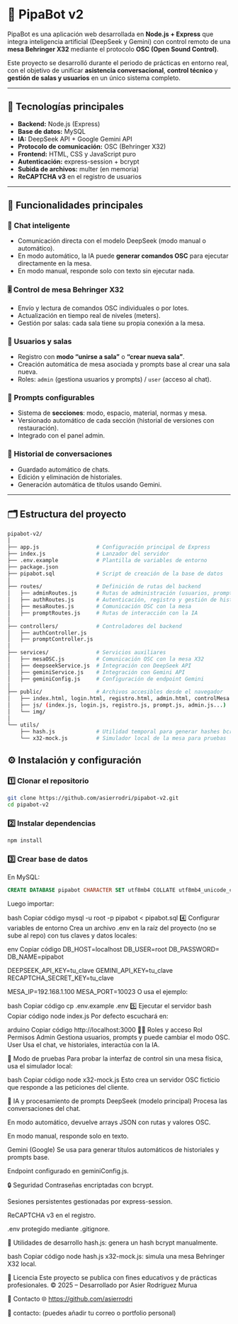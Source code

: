 # 🤖 PipaBot v2

PipaBot es una aplicación web desarrollada en **Node.js + Express** que integra inteligencia artificial (DeepSeek y Gemini) con control remoto de una **mesa Behringer X32** mediante el protocolo **OSC (Open Sound Control)**.

Este proyecto se desarrolló durante el periodo de prácticas en entorno real, con el objetivo de unificar **asistencia conversacional**, **control técnico** y **gestión de salas y usuarios** en un único sistema completo.

---

## 🚀 Tecnologías principales

- **Backend:** Node.js (Express)
- **Base de datos:** MySQL
- **IA:** DeepSeek API + Google Gemini API
- **Protocolo de comunicación:** OSC (Behringer X32)
- **Frontend:** HTML, CSS y JavaScript puro
- **Autenticación:** express-session + bcrypt
- **Subida de archivos:** multer (en memoria)
- **ReCAPTCHA v3** en el registro de usuarios

---

## 🧩 Funcionalidades principales

### 💬 Chat inteligente
- Comunicación directa con el modelo DeepSeek (modo manual o automático).
- En modo automático, la IA puede **generar comandos OSC** para ejecutar directamente en la mesa.
- En modo manual, responde solo con texto sin ejecutar nada.

### 🎚 Control de mesa Behringer X32
- Envío y lectura de comandos OSC individuales o por lotes.
- Actualización en tiempo real de niveles (meters).
- Gestión por salas: cada sala tiene su propia conexión a la mesa.

### 👥 Usuarios y salas
- Registro con **modo “unirse a sala”** o **“crear nueva sala”**.
- Creación automática de mesa asociada y prompts base al crear una sala nueva.
- Roles: `admin` (gestiona usuarios y prompts) / `user` (acceso al chat).

### 🧠 Prompts configurables
- Sistema de **secciones**: modo, espacio, material, normas y mesa.
- Versionado automático de cada sección (historial de versiones con restauración).
- Integrado con el panel admin.

### 💾 Historial de conversaciones
- Guardado automático de chats.
- Edición y eliminación de historiales.
- Generación automática de títulos usando Gemini.

---

## 🗂 Estructura del proyecto

```bash
pipabot-v2/
│
├── app.js                  # Configuración principal de Express
├── index.js                # Lanzador del servidor
├── .env.example            # Plantilla de variables de entorno
├── package.json
├── pipabot.sql             # Script de creación de la base de datos
│
├── routes/                 # Definición de rutas del backend
│   ├── adminRoutes.js      # Rutas de administración (usuarios, prompts, inventario)
│   ├── authRoutes.js       # Autenticación, registro y gestión de historiales
│   ├── mesaRoutes.js       # Comunicación OSC con la mesa
│   ├── promptRoutes.js     # Rutas de interacción con la IA
│
├── controllers/            # Controladores del backend
│   ├── authController.js
│   ├── promptController.js
│
├── services/               # Servicios auxiliares
│   ├── mesaOSC.js          # Comunicación OSC con la mesa X32
│   ├── deepseekService.js  # Integración con DeepSeek API
│   ├── geminiService.js    # Integración con Gemini API
│   ├── geminiConfig.js     # Configuración de endpoint Gemini
│
├── public/                 # Archivos accesibles desde el navegador
│   ├── index.html, login.html, registro.html, admin.html, controlMesa.html
│   ├── js/ (index.js, login.js, registro.js, prompt.js, admin.js...)
│   └── img/
│
└── utils/
    ├── hash.js             # Utilidad temporal para generar hashes bcrypt
    └── x32-mock.js         # Simulador local de la mesa para pruebas
```
## ⚙️ Instalación y configuración
### 1️⃣ Clonar el repositorio

```bash
git clone https://github.com/asierrodri/pipabot-v2.git
cd pipabot-v2
```

### 2️⃣ Instalar dependencias

```bash
npm install
```

### 3️⃣ Crear base de datos
En MySQL:

```sql
CREATE DATABASE pipabot CHARACTER SET utf8mb4 COLLATE utf8mb4_unicode_ci;
```

Luego importar:

bash
Copiar código
mysql -u root -p pipabot < pipabot.sql
4️⃣ Configurar variables de entorno
Crea un archivo .env en la raíz del proyecto (no se sube al repo) con tus claves y datos locales:

env
Copiar código
DB_HOST=localhost
DB_USER=root
DB_PASSWORD=
DB_NAME=pipabot

DEEPSEEK_API_KEY=tu_clave
GEMINI_API_KEY=tu_clave
RECAPTCHA_SECRET_KEY=tu_clave

MESA_IP=192.168.1.100
MESA_PORT=10023
O usa el ejemplo:

bash
Copiar código
cp .env.example .env
5️⃣ Ejecutar el servidor
bash
Copiar código
node index.js
Por defecto escuchará en:

arduino
Copiar código
http://localhost:3000
🧑‍💼 Roles y acceso
Rol	Permisos
Admin	Gestiona usuarios, prompts y puede cambiar el modo OSC.
User	Usa el chat, ve historiales, interactúa con la IA.

🧪 Modo de pruebas
Para probar la interfaz de control sin una mesa física, usa el simulador local:

bash
Copiar código
node x32-mock.js
Esto crea un servidor OSC ficticio que responde a las peticiones del cliente.

🧠 IA y procesamiento de prompts
DeepSeek (modelo principal)
Procesa las conversaciones del chat.

En modo automático, devuelve arrays JSON con rutas y valores OSC.

En modo manual, responde solo en texto.

Gemini (Google)
Se usa para generar títulos automáticos de historiales y prompts base.

Endpoint configurado en geminiConfig.js.

🔒 Seguridad
Contraseñas encriptadas con bcrypt.

Sesiones persistentes gestionadas por express-session.

ReCAPTCHA v3 en el registro.

.env protegido mediante .gitignore.

🧰 Utilidades de desarrollo
hash.js: genera un hash bcrypt manualmente.

bash
Copiar código
node hash.js
x32-mock.js: simula una mesa Behringer X32 local.

🧾 Licencia
Este proyecto se publica con fines educativos y de prácticas profesionales.
© 2025 – Desarrollado por Asier Rodríguez Murua

💬 Contacto
🌐 https://github.com/asierrodri

📧 contacto: (puedes añadir tu correo o portfolio personal)